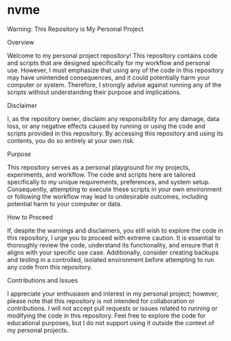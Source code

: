# nvme
Warning: This Repository is My Personal Project

Overview

Welcome to my personal project repository! This repository contains code and scripts that are designed specifically for my workflow and personal use. However, I must emphasize that using any of the code in this repository may have unintended consequences, and it could potentially harm your computer or system. Therefore, I strongly advise against running any of the scripts without understanding their purpose and implications.

Disclaimer

I, as the repository owner, disclaim any responsibility for any damage, data loss, or any negative effects caused by running or using the code and scripts provided in this repository. By accessing this repository and using its contents, you do so entirely at your own risk.

Purpose

This repository serves as a personal playground for my projects, experiments, and workflow. The code and scripts here are tailored specifically to my unique requirements, preferences, and system setup. Consequently, attempting to execute these scripts in your own environment or following the workflow may lead to undesirable outcomes, including potential harm to your computer or data.

How to Proceed

If, despite the warnings and disclaimers, you still wish to explore the code in this repository, I urge you to proceed with extreme caution. It is essential to thoroughly review the code, understand its functionality, and ensure that it aligns with your specific use case. Additionally, consider creating backups and testing in a controlled, isolated environment before attempting to run any code from this repository.

Contributions and Issues

I appreciate your enthusiasm and interest in my personal project; however, please note that this repository is not intended for collaboration or contributions. I will not accept pull requests or issues related to running or modifying the code in this repository. Feel free to explore the code for educational purposes, but I do not support using it outside the context of my personal projects.

